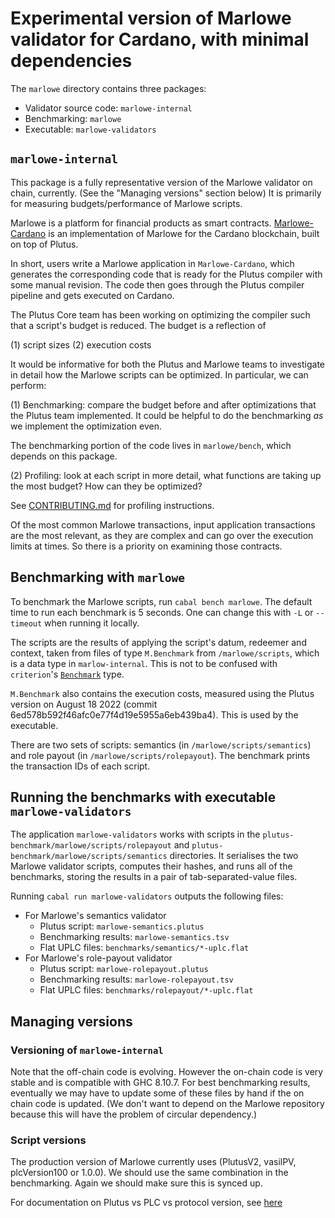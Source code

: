 # Experimental version of Marlowe validator for Cardano, with minimal dependencies

The `marlowe` directory contains three packages:

- Validator source code: `marlowe-internal`
- Benchmarking: `marlowe`
- Executable: `marlowe-validators`

## `marlowe-internal`

This package is a fully representative version of the Marlowe validator on chain, currently. (See the "Managing versions" section below) It is primarily for measuring budgets/performance of Marlowe scripts. 

Marlowe is a platform for financial products as smart contracts. [Marlowe-Cardano](https://github.com/input-output-hk/marlowe-cardano) is an implementation of Marlowe for the Cardano blockchain, built on top of Plutus.

In short, users write a Marlowe application in `Marlowe-Cardano`, which generates the corresponding code that is ready for the Plutus compiler with some manual revision. The code then goes through the Plutus compiler pipeline and gets executed on Cardano.

The Plutus Core team has been working on optimizing the compiler such that a script's budget is reduced. The budget is a reflection of

(1) script sizes
(2) execution costs

It would be informative for both the Plutus and Marlowe teams to investigate in detail how the Marlowe scripts can be optimized. In particular, we can perform:

(1) Benchmarking: compare the budget before and after optimizations that the Plutus team implemented. It could be helpful to do the benchmarking *as* we implement the optimization even.

The benchmarking portion of the code lives in `marlowe/bench`, which depends on this package.

(2) Profiling: look at each script in more detail, what functions are taking up the most budget? How can they be optimized?

See [CONTRIBUTING.md](https://github.com/input-output-hk/plutus/blob/master/CONTRIBUTING.adoc#how-to-build-the-code-with-profiling) for profiling instructions.

Of the most common Marlowe transactions, input application transactions are the most relevant, as they are complex and can go over the execution limits at times. So there is a priority on examining those contracts.

## Benchmarking with `marlowe`

To benchmark the Marlowe scripts, run `cabal bench marlowe`. The default time to run each benchmark is 5 seconds. One can change this with `-L` or `--timeout` when running it locally.

The scripts are the results of applying the script's datum, redeemer and context, taken from files of type `M.Benchmark` from `/marlowe/scripts`, which is a data type in `marlow-internal`. This is not to be confused with `criterion`'s [`Benchmark`](https://hackage.haskell.org/package/criterion-measurement-0.2.1.0/docs/Criterion-Measurement-Types.html#t:Benchmark) type. 

`M.Benchmark` also contains the execution costs, measured using the Plutus version on August 18 2022 (commit 6ed578b592f46afc0e77f4d19e5955a6eb439ba4). This is used by the executable.

There are two sets of scripts: semantics (in `/marlowe/scripts/semantics`) and role payout (in `/marlowe/scripts/rolepayout`). The benchmark prints the transaction IDs of each script. 

## Running the benchmarks with executable `marlowe-validators`

The application `marlowe-validators` works with scripts in the `plutus-benchmark/marlowe/scripts/rolepayout` and `plutus-benchmark/marlowe/scripts/semantics` directories. It serialises the two Marlowe validator scripts, computes their hashes, and runs all of the benchmarks, storing the results in a pair of tab-separated-value files.

Running `cabal run marlowe-validators` outputs the following files:

- For Marlowe's semantics validator
    - Plutus script: `marlowe-semantics.plutus`
    - Benchmarking results: `marlowe-semantics.tsv`   
    - Flat UPLC files: `benchmarks/semantics/*-uplc.flat`
- For Marlowe's role-payout validator
    - Plutus script: `marlowe-rolepayout.plutus`
    - Benchmarking results: `marlowe-rolepayout.tsv`   
    - Flat UPLC files: `benchmarks/rolepayout/*-uplc.flat`

## Managing versions

### Versioning of `marlowe-internal`

Note that the off-chain code is evolving. However the on-chain code is very stable and is compatible with GHC 8.10.7. For best benchmarking results, eventually we may have to update some of these files by hand if the on chain code is updated. (We don't want to depend on the Marlowe repository because this will have the problem of circular dependency.)

### Script versions

The production version of Marlowe currently uses (PlutusV2, vasilPV, plcVersion100 or 1.0.0). We should use the same combination in the benchmarking. Again we should make sure this is synced up.

For documentation on Plutus vs PLC vs protocol version, see [here](https://github.com/input-output-hk/plutus/blob/master/plutus-ledger-api/src/PlutusLedgerApi/Common/Versions.hs)
